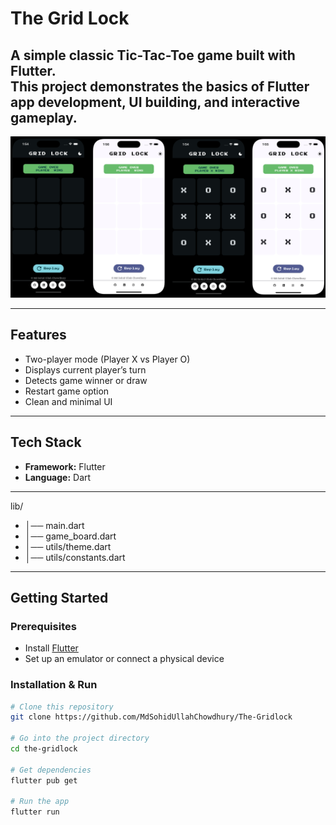 # The Grid Lock

A simple classic **Tic-Tac-Toe game** built with **Flutter**.  
This project demonstrates the basics of Flutter app development, UI building, and interactive gameplay.  
---

 ![image alt](https://github.com/MdSohidUllahChowdhury/The-Gridlock/blob/master/asset/screens.png)


---

## Features
- Two-player mode (Player X vs Player O)  
- Displays current player’s turn  
- Detects game winner or draw  
- Restart game option  
- Clean and minimal UI  

---

## Tech Stack
- **Framework:** Flutter  
- **Language:** Dart  

---
lib/
- │── main.dart          
- │── game_board.dart    
- │── utils/theme.dart   
- │── utils/constants.dart             

---
## Getting Started

### Prerequisites
- Install [Flutter](https://docs.flutter.dev/get-started/install)  
- Set up an emulator or connect a physical device  

### Installation & Run
```bash
# Clone this repository
git clone https://github.com/MdSohidUllahChowdhury/The-Gridlock

# Go into the project directory
cd the-gridlock

# Get dependencies
flutter pub get

# Run the app
flutter run